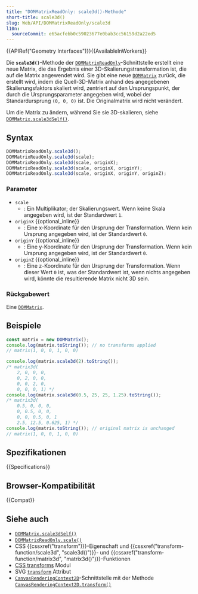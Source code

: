 ```yaml
---
title: "DOMMatrixReadOnly: scale3d()-Methode"
short-title: scale3d()
slug: Web/API/DOMMatrixReadOnly/scale3d
l10n:
  sourceCommit: e65acfebb0c59023677e0bab3cc56159d2a22ed5
---
```


{{APIRef("Geometry Interfaces")}}{{AvailableInWorkers}}

Die **`scale3d()`**-Methode der [`DOMMatrixReadOnly`](/de/docs/Web/API/DOMMatrixReadOnly)-Schnittstelle erstellt eine neue Matrix, die das Ergebnis einer 3D-Skalierungstransformation ist, die auf die Matrix angewendet wird. Sie gibt eine neue [`DOMMatrix`](/de/docs/Web/API/DOMMatrix) zurück, die erstellt wird, indem die Quell-3D-Matrix anhand des angegebenen Skalierungsfaktors skaliert wird, zentriert auf den Ursprungspunkt, der durch die Ursprungsparameter angegeben wird, wobei der Standardursprung `(0, 0, 0)` ist. Die Originalmatrix wird nicht verändert.

Um die Matrix zu ändern, während Sie sie 3D-skalieren, siehe [`DOMMatrix.scale3dSelf()`](/de/docs/Web/API/DOMMatrix/scale3dSelf).

## Syntax

```js
DOMMatrixReadOnly.scale3d();
DOMMatrixReadOnly.scale3d(scale);
DOMMatrixReadOnly.scale3d(scale, originX);
DOMMatrixReadOnly.scale3d(scale, originX, originY);
DOMMatrixReadOnly.scale3d(scale, originX, originY, originZ);
```

### Parameter

- `scale`
  - : Ein Multiplikator; der Skalierungswert. Wenn keine Skala angegeben wird, ist der Standardwert `1`.
- `originX` {{optional_inline}}
  - : Eine x-Koordinate für den Ursprung der Transformation. Wenn kein Ursprung angegeben wird, ist der Standardwert `0`.
- `originY` {{optional_inline}}
  - : Eine y-Koordinate für den Ursprung der Transformation. Wenn kein Ursprung angegeben wird, ist der Standardwert `0`.
- `originZ` {{optional_inline}}
  - : Eine z-Koordinate für den Ursprung der Transformation. Wenn dieser Wert `0` ist, was der Standardwert ist, wenn nichts angegeben wird, könnte die resultierende Matrix nicht 3D sein.

### Rückgabewert

Eine [`DOMMatrix`](/de/docs/Web/API/DOMMatrix).

## Beispiele

```js
const matrix = new DOMMatrix();
console.log(matrix.toString()); // no transforms applied
// matrix(1, 0, 0, 1, 0, 0)

console.log(matrix.scale3d(2).toString());
/* matrix3d(
    2, 0, 0, 0, 
    0, 2, 0, 0, 
    0, 0, 2, 0, 
    0, 0, 0, 1) */
console.log(matrix.scale3d(0.5, 25, 25, 1.25).toString());
/* matrix3d(
    0.5, 0, 0, 0, 
    0, 0.5, 0, 0, 
    0, 0, 0.5, 0, 1
    2.5, 12.5, 0.625, 1) */
console.log(matrix.toString()); // original matrix is unchanged
// matrix(1, 0, 0, 1, 0, 0)
```

## Spezifikationen

{{Specifications}}

## Browser-Kompatibilität

{{Compat}}

## Siehe auch

- [`DOMMatrix.scale3dSelf()`](/de/docs/Web/API/DOMMatrix/scale3dSelf)
- [`DOMMatrixReadOnly.scale()`](/de/docs/Web/API/DOMMatrixReadOnly/scale)
- CSS {{cssxref("transform")}}-Eigenschaft und {{cssxref("transform-function/scale3d", "scale3d()")}}- und {{cssxref("transform-function/matrix3d", "matrix3d()")}}-Funktionen
- [CSS transforms](/de/docs/Web/CSS/CSS_transforms) Modul
- SVG [`transform`](/de/docs/Web/SVG/Attribute/transform) Attribut
- [`CanvasRenderingContext2D`](/de/docs/Web/API/CanvasRenderingContext2D)-Schnittstelle mit der Methode [`CanvasRenderingContext2D.transform()`](/de/docs/Web/API/CanvasRenderingContext2D/transform)
